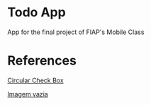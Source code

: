 # Todo App
App for the final project of FIAP's Mobile Class

# References
[Circular Check Box](https://github.com/mashnoon33/circular_check_box)

[Imagem vazia](https://www.google.com/imgres?imgurl=https%3A%2F%2Fassets.materialup.com%2Fuploads%2F8814432b-2132-439c-bc9e-398f8a84dbea%2Fattachment.jpg&imgrefurl=https%3A%2F%2Fwww.uplabs.com%2Fposts%2Fempty-list-graphic&tbnid=rubu1A-GUqAcFM&vet=10CAsQxiAoAWoXChMIqKbGzoCp8AIVAAAAAB0AAAAAEAc..i&docid=1cglkUggN7mOwM&w=1600&h=1200&itg=1&q=empty%20list%20app&client=safari&ved=0CAsQxiAoAWoXChMIqKbGzoCp8AIVAAAAAB0AAAAAEAc)